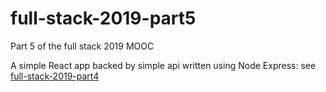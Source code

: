 # full-stack-2019-part5

Part 5 of the full stack 2019 MOOC

A simple React app backed by simple api written using Node Express:
see [full-stack-2019-part4](https://github.com/pimpbot9000/full-stack-2019-part4)
